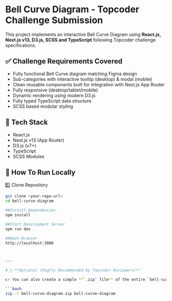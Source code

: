 # Bell Curve Diagram - Topcoder Challenge Submission

This project implements an interactive Bell Curve Diagram using **React.js, Next.js v13, D3.js, SCSS and TypeScript** following Topcoder challenge specifications.

## ✅ Challenge Requirements Covered

- Fully functional Bell Curve diagram matching Figma design
- Sub-categories with interactive tooltip (desktop) & modal (mobile)
- Clean reusable components built for integration with Next.js App Router
- Fully responsive (desktop/tablet/mobile)
- Dynamic rendering using modern D3.js
- Fully typed TypeScript data structure
- SCSS based modular styling

## 🔧 Tech Stack

- React.js
- Next.js v13 (App Router)
- D3.js (v7+)
- TypeScript
- SCSS Modules

## 🚀 How To Run Locally

1️⃣ Clone Repository  
```bash
git clone <your-repo-url>
cd bell-curve-diagram

##Install Dependencies
npm install

##Start Development Server
npm run dev

##Open Browser
http://localhost:3000



---

# 🔧 **Optional (Highly Recommended by Topcoder Reviewers)**

👉 You can also create a simple **`.zip` file** of the entire `bell-curve-diagram` directory for easy upload.

```bash
zip -r bell-curve-diagram.zip bell-curve-diagram

